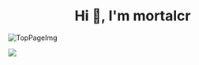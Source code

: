 <h1 align="center">Hi 👋, I'm mortalcr </h1>

![TopPageImg](https://github.com/mortalcr/mortalcr/blob/main/assets/techno.gif)

<div align="left">
  <img src="https://github-readme-stats.vercel.app/api/top-langs/?username=leiner117&layout=compact&show_icons=true&theme=dracula&hide_border=true"
</div>
